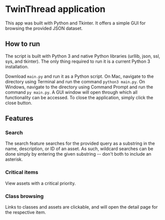 # TwinThread application

This app was built with Python and Tkinter. It offers a simple GUI for browsing the provided JSON dataset.

## How to run

The script is built with Python 3 and native Python libraries (urllib, json, ssl, sys, and tkinter). The only thing required to run it is a current Python 3 installation.

Download `main.py` and run it as a Python script. On Mac, navigate to the directory using Terminal and run the command `python3 main.py`. On Windows, navigate to the directory using Command Prompt and run the command `py main.py`.  A GUI window will open through which all functionality can be accessed. To close the application, simply click the close button.

## Features

### Search
The search feature searches for the provided query as a substring in the name, description, or ID of an asset. As such, wildcard searches can be done simply by entering the given substring -- don't both to include an asterisk.

### Critical items
View assets with a critical priority.

### Class browsing
Links to classes and assets are clickable, and will open the detail page for the respective item.
